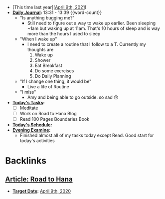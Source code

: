- [This time last year]([April 9th, 2021](<April 9th, 2021.md>))
- **[Daily Journal](<Daily Journal.md>):** 13:31 - 13:39 {{word-count}}
    - "Is anything bugging me?"
        - Still need to figure out a way to wake up earlier. Been sleeping ~1am but waking up at 11am. That's 10 hours of sleep and is way more than the hours I used to sleep
    - "When I wake up"
        - I need to create a routine that I follow to a T. Currently my thoughts are
            1. Wake up
            2. Shower
            3. Eat Breakfast
            4. Do some exercises 
            5. Do Daily Planning
    - "If I change one thing, it would be"
        - Live a life of Routine
    - "I miss"
        - Amy and being able to go outside. so sad 😢
- **[Today's Tasks](<Today's Tasks.md>):** 
    - [ ] Meditate
    - [ ] Work on Road to Hana Blog
    - [ ] Read 100 Pages Boundaries Book
- **[Today's Schedule](<Today's Schedule.md>):** 
- **[Evening Examine](<Evening Examine.md>):** 
    - Finished almost all of my tasks today except Read. Good start for today's activities

# Backlinks
## [Article: Road to Hana](<Article: Road to Hana.md>)
- **[Target Date](<Target Date.md>):** [April 9th, 2020](<April 9th, 2020.md>)

